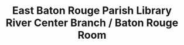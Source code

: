 ---
layout: repo
title: "East Baton Rouge Parish Library River Center Branch / Baton Rouge Room"
id: 24795
permalink: repos/24795/
---